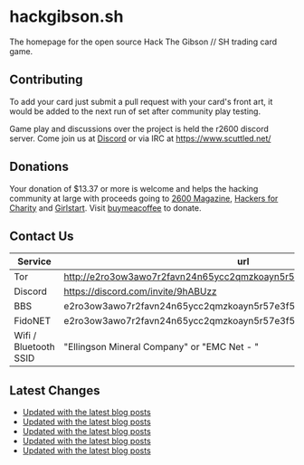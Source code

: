 # hackgibson.sh
The homepage for the open source Hack The Gibson // SH trading card game.


## Contributing

To add your card just submit a pull request with your card's front art, it would be added to the next run of set after community play testing.

Game play and discussions over the project is held the r2600 discord server. Come join us at [Discord](https://discord.com/invite/9hABUzz) or via IRC at https://www.scuttled.net/


## Donations

Your donation of $13.37 or more is welcome and helps the hacking community at large with proceeds going to [2600 Magazine](https://2600.com/), [Hackers for Charity](https://hackersforcharity.org) and [Girlstart](https://girlstart.org).  Visit [buymeacoffee](https://www.buymeacoffee.com/hackgibson.sh) to donate.


## Contact Us

Service | url
-|-
Tor | http://e2ro3ow3awo7r2favn24n65ycc2qmzkoayn5r57e3f56nvjwdcgg32ad.onion
Discord | https://discord.com/invite/9hABUzz
BBS | e2ro3ow3awo7r2favn24n65ycc2qmzkoayn5r57e3f56nvjwdcgg32ad.onion:23
FidoNET | e2ro3ow3awo7r2favn24n65ycc2qmzkoayn5r57e3f56nvjwdcgg32ad.onion:24554
Wifi / Bluetooth SSID | "Ellingson Mineral Company" or "EMC Net - <fidonet address>"

## Latest Changes
<!-- BLOG-POST-LIST:START -->
- [Updated with the latest blog posts](https://github.com/DFW2600/hackgibson.sh/commit/47bf2ef8830e218f3c50d8c1d9c4aa7e85de2045)
- [Updated with the latest blog posts](https://github.com/DFW2600/hackgibson.sh/commit/65f0f058c2d64b92b36d97c9f10085bee0e1937e)
- [Updated with the latest blog posts](https://github.com/DFW2600/hackgibson.sh/commit/36d0f95d1b274e22425dc1c39493c4c1872f9fce)
- [Updated with the latest blog posts](https://github.com/DFW2600/hackgibson.sh/commit/a66f2bd7db60df0e3407b1c54c70832edf491e91)
- [Updated with the latest blog posts](https://github.com/DFW2600/hackgibson.sh/commit/9e2a9d3544bcf0c2af8ccbd002eaa50fbece4493)
<!-- BLOG-POST-LIST:END -->
